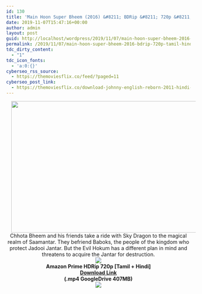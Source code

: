 ```yaml
---
id: 130
title: 'Main Hoon Super Bheem (2016) &#8211; BDRip &#8211; 720p &#8211; [Tamil + Hindi] &#8211; x264 &#8211; 400MB'
date: 2019-11-07T15:47:16+00:00
author: admin
layout: post
guid: http://localhost/wordpress/2019/11/07/main-hoon-super-bheem-2016-bdrip-720p-tamil-hindi-x264-400mb/
permalink: /2019/11/07/main-hoon-super-bheem-2016-bdrip-720p-tamil-hindi-x264-400mb/
tdc_dirty_content:
  - "1"
tdc_icon_fonts:
  - 'a:0:{}'
cyberseo_rss_source:
  - https://themoviesflix.co/feed/?paged=11
cyberseo_post_link:
  - https://themoviesflix.co/download-johnny-english-reborn-2011-hindi-english-480p-720p-1080p/
---
```

<div dir="ltr" style="text-align: left;" trbidi="on">
  <div class="separator" style="clear: both; text-align: center;">
    <a href="https://1.bp.blogspot.com/-jtkNRpYEwi8/XVE-sy3M0NI/AAAAAAAAAq0/IJNO8eTswNcdgmczsoAV2CZlOGML_V-3wCLcBGAs/s1600/super-bheem-main-hoon.jpg" imageanchor="1" style="margin-left: 1em; margin-right: 1em;"><img loading="lazy" border="0" data-original-height="901" data-original-width="1600" height="360" src="https://1.bp.blogspot.com/-jtkNRpYEwi8/XVE-sy3M0NI/AAAAAAAAAq0/IJNO8eTswNcdgmczsoAV2CZlOGML_V-3wCLcBGAs/s640/super-bheem-main-hoon.jpg" width="640" /></a>
  </div>
  
  <div style="text-align: center;">
    Chhota Bheem and his friends take a ride with Sky Dragon to the magical realm of Saamantar. They befriend Baboks, the people of the kingdom who protect Jadooi Jantar. But the Evil Hokum has a different plan in mind and threatens to acquire the Jantar for destruction.
  </div>
  
  <div style="text-align: center;">
    <a href="https://1.bp.blogspot.com/-fai1ZuUwnbA/XIjy2aT4irI/AAAAAAAAANw/WFW0YRK47_8GLAt3pPBSzBk0GJA6Mk5fgCPcBGAYYCw/s1600/torrborder.gif" imageanchor="1" style="margin-left: 1em; margin-right: 1em;"><img border="0" data-original-height="3" data-original-width="500" src="https://1.bp.blogspot.com/-fai1ZuUwnbA/XIjy2aT4irI/AAAAAAAAANw/WFW0YRK47_8GLAt3pPBSzBk0GJA6Mk5fgCPcBGAYYCw/s1600/torrborder.gif" /></a>
  </div>
  
  <div style="text-align: center;">
    <span style="font-family: "arial" , "helvetica" , sans-serif; font-size: large;"><b>Amazon Prime HDRip 720p [Tamil + Hindi]</b></span>
  </div>
  
  <div style="text-align: center;">
    <span style="font-family: "arial" , "helvetica" , sans-serif; font-size: large;"><b><a href="https://drive.google.com/open?id=1tEhSATsI5yRf4b811dF6Z1xINo1R0yMV">Download Link</a></b></span>
  </div>
  
  <div style="text-align: center;">
    <span style="font-family: "arial" , "helvetica" , sans-serif; font-size: large;"><b>(.mp4 GoogleDrive 407MB)</b></span>
  </div>
  
  <div style="text-align: center;">
    <a href="https://1.bp.blogspot.com/-fai1ZuUwnbA/XIjy2aT4irI/AAAAAAAAANw/WFW0YRK47_8GLAt3pPBSzBk0GJA6Mk5fgCPcBGAYYCw/s1600/torrborder.gif" imageanchor="1" style="margin-left: 1em; margin-right: 1em;"><img border="0" data-original-height="3" data-original-width="500" src="https://1.bp.blogspot.com/-fai1ZuUwnbA/XIjy2aT4irI/AAAAAAAAANw/WFW0YRK47_8GLAt3pPBSzBk0GJA6Mk5fgCPcBGAYYCw/s1600/torrborder.gif" /></a>
  </div>
</div>